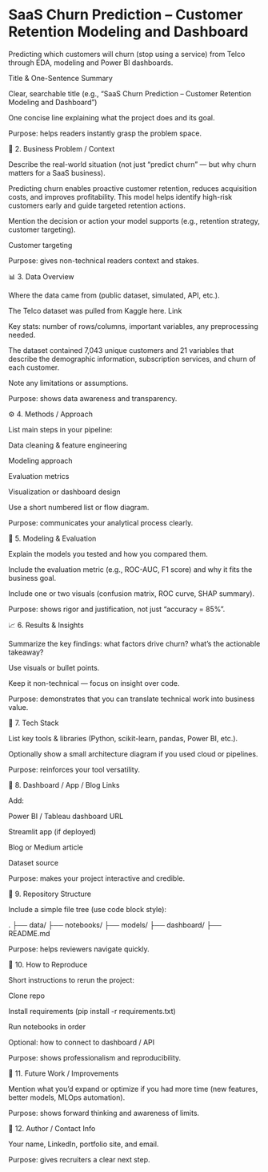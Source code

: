 # SaaS Churn Prediction – Customer Retention Modeling and Dashboard

Predicting which customers will churn (stop using a service) from Telco through EDA, modeling and Power BI dashboards.

Title & One-Sentence Summary

Clear, searchable title (e.g., “SaaS Churn Prediction – Customer Retention Modeling and Dashboard”)

One concise line explaining what the project does and its goal.

Purpose: helps readers instantly grasp the problem space.

💼 2. Business Problem / Context

Describe the real-world situation (not just “predict churn” — but why churn matters for a SaaS business).

Predicting churn enables proactive customer retention, reduces acquisition costs, and improves profitability.
This model helps identify high-risk customers early and guide targeted retention actions.

Mention the decision or action your model supports (e.g., retention strategy, customer targeting).

Customer targeting

Purpose: gives non-technical readers context and stakes.

📊 3. Data Overview

Where the data came from (public dataset, simulated, API, etc.).

The Telco dataset was pulled from Kaggle here. Link

Key stats: number of rows/columns, important variables, any preprocessing needed.

The dataset contained 7,043 unique customers and 21 variables that describe the demographic information, subscription services, and churn of each customer.

Note any limitations or assumptions.

Purpose: shows data awareness and transparency.

⚙️ 4. Methods / Approach

List main steps in your pipeline:

Data cleaning & feature engineering

Modeling approach

Evaluation metrics

Visualization or dashboard design

Use a short numbered list or flow diagram.

Purpose: communicates your analytical process clearly.

🧠 5. Modeling & Evaluation

Explain the models you tested and how you compared them.

Include the evaluation metric (e.g., ROC-AUC, F1 score) and why it fits the business goal.

Include one or two visuals (confusion matrix, ROC curve, SHAP summary).

Purpose: shows rigor and justification, not just “accuracy = 85%”.

📈 6. Results & Insights

Summarize the key findings: what factors drive churn? what’s the actionable takeaway?

Use visuals or bullet points.

Keep it non-technical — focus on insight over code.

Purpose: demonstrates that you can translate technical work into business value.

🧰 7. Tech Stack

List key tools & libraries (Python, scikit-learn, pandas, Power BI, etc.).

Optionally show a small architecture diagram if you used cloud or pipelines.

Purpose: reinforces your tool versatility.

🔗 8. Dashboard / App / Blog Links

Add:

Power BI / Tableau dashboard URL

Streamlit app (if deployed)

Blog or Medium article

Dataset source

Purpose: makes your project interactive and credible.

🧩 9. Repository Structure

Include a simple file tree (use code block style):

.
├── data/
├── notebooks/
├── models/
├── dashboard/
├── README.md


Purpose: helps reviewers navigate quickly.

🧱 10. How to Reproduce

Short instructions to rerun the project:

Clone repo

Install requirements (pip install -r requirements.txt)

Run notebooks in order

Optional: how to connect to dashboard / API

Purpose: shows professionalism and reproducibility.

💬 11. Future Work / Improvements

Mention what you’d expand or optimize if you had more time (new features, better models, MLOps automation).

Purpose: shows forward thinking and awareness of limits.

👤 12. Author / Contact Info

Your name, LinkedIn, portfolio site, and email.

Purpose: gives recruiters a clear next step.
